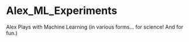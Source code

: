 # Alex_ML_Experiments
Alex Plays with Machine Learning (in various forms... for science! And for fun.)
